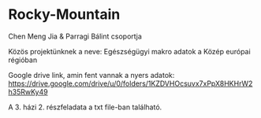 # Rocky-Mountain
Chen Meng Jia & Parragi Bálint csoportja

Közös projektünknek a neve: Egészségügyi makro adatok a Közép európai régióban

Google drive link, amin fent vannak a nyers adatok: 
https://drive.google.com/drive/u/0/folders/1KZDVHOcsuvx7xPpX8HKHrW2h35RwKy49

A 3. házi 2. részfeladata a txt file-ban található.